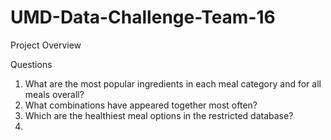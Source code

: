 # UMD-Data-Challenge-Team-16

Project Overview

Questions
  1. What are the most popular ingredients in each meal category and for all meals overall? 
  2. What combinations have appeared together most often? 
  3. Which are the healthiest meal options in the restricted database?
  4.
